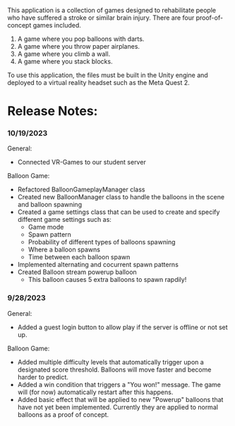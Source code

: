 This application is a collection of games designed to rehabilitate people who have suffered a stroke or similar brain injury.
There are four proof-of-concept games included.
1. A game where you pop balloons with darts.
2. A game where you throw paper airplanes.
3. A game where you climb a wall.
4. A game where you stack blocks.

To use this application, the files must be built in the Unity engine and deployed to a virtual reality headset such as the Meta Quest 2.


# Release Notes:

### 10/19/2023
General:
* Connected VR-Games to our student server

Balloon Game:
* Refactored BalloonGameplayManager class
* Created new BalloonManager class to handle the balloons in the scene and balloon spawning
* Created a game settings class that can be used to create and specify different game settings such as:
  * Game mode
  * Spawn pattern
  * Probability of different types of balloons spawning
  * Where a balloon spawns
  * Time between each balloon spawn
* Implemented alternating and cocurrent spawn patterns
* Created Balloon stream powerup balloon
  * This balloon causes 5 extra balloons to spawn rapdily!


### 9/28/2023

General:
* Added a guest login button to allow play if the server is offline or not set up.

Balloon Game:
  * Added multiple difficulty levels that automatically trigger upon a designated score threshold. Balloons will move faster and become harder to predict.
  * Added a win condition that triggers a "You won!" message. The game will (for now) automatically restart after this happens.
  * Added basic effect that will be applied to new "Powerup" balloons that have not yet been implemented. Currently they are applied to normal balloons as a proof of concept.
